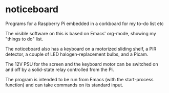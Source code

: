 # noticeboard
Programs for a Raspberry Pi embedded in a corkboard for my to-do list etc

The visible software on this is based on Emacs' org-mode, showing my
"things to do" list.

The noticeboard also has a keyboard on a motorized sliding shelf, a
PIR detector, a couple of LED halogen-replacement bulbs, and a Picam.

The 12V PSU for the screen and the keyboard motor can be switched on
and off by a solid-state relay controlled from the Pi.

The program is intended to be run from Emacs (with the start-process
function) and can take commands on its standard input.
